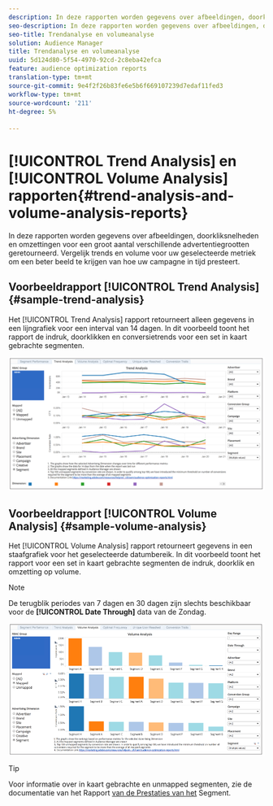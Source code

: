 ```yaml
---
description: In deze rapporten worden gegevens over afbeeldingen, doorkliksnelheden en omzettingen voor een groot aantal verschillende advertentiegrootten geretourneerd. Vergelijk trends en volume voor uw geselecteerde metriek om een beter beeld te krijgen van hoe uw campagne in tijd presteert.
seo-description: In deze rapporten worden gegevens over afbeeldingen, doorkliksnelheden en omzettingen voor een groot aantal verschillende advertentiegrootten geretourneerd. Vergelijk trends en volume voor uw geselecteerde metriek om een beter beeld te krijgen van hoe uw campagne in tijd presteert.
seo-title: Trendanalyse en volumeanalyse
solution: Audience Manager
title: Trendanalyse en volumeanalyse
uuid: 5d124d80-5f54-4970-92cd-2c8eba42efca
feature: audience optimization reports
translation-type: tm+mt
source-git-commit: 9e4f2f26b83fe6e5b6f669107239d7edaf11fed3
workflow-type: tm+mt
source-wordcount: '211'
ht-degree: 5%

---
```



# [!UICONTROL Trend Analysis] en [!UICONTROL Volume Analysis] rapporten{#trend-analysis-and-volume-analysis-reports}

In deze rapporten worden gegevens over afbeeldingen, doorkliksnelheden en omzettingen voor een groot aantal verschillende advertentiegrootten geretourneerd. Vergelijk trends en volume voor uw geselecteerde metriek om een beter beeld te krijgen van hoe uw campagne in tijd presteert.

## Voorbeeldrapport [!UICONTROL Trend Analysis] {#sample-trend-analysis}

Het [!UICONTROL Trend Analysis] rapport retourneert alleen gegevens in een lijngrafiek voor een interval van 14 dagen. In dit voorbeeld toont het rapport de indruk, doorklikken en conversietrends voor een set in kaart gebrachte segmenten.

![](assets/trend-analysis.png)

## Voorbeeldrapport [!UICONTROL Volume Analysis] {#sample-volume-analysis}

Het [!UICONTROL Volume Analysis] rapport retourneert gegevens in een staafgrafiek voor het geselecteerde datumbereik. In dit voorbeeld toont het rapport voor een set in kaart gebrachte segmenten de indruk, doorklik en omzetting op volume.

>[!NOTE]
>
>De terugblik periodes van 7 dagen en 30 dagen zijn slechts beschikbaar voor de **[!UICONTROL Date Through]** data van de Zondag.

![](assets/volume-analysis.png)

>[!TIP]
>
>Voor informatie over in kaart gebrachte en unmapped segmenten, zie de documentatie van het Rapport [van de Prestaties van het](../../../reporting/audience-optimization-reports/aor-advertisers/segment-performance.md) Segment.

